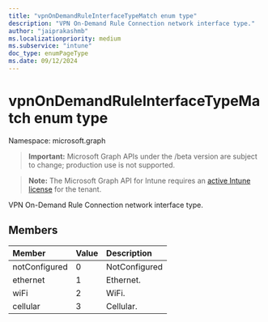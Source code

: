 ```yaml
---
title: "vpnOnDemandRuleInterfaceTypeMatch enum type"
description: "VPN On-Demand Rule Connection network interface type."
author: "jaiprakashmb"
ms.localizationpriority: medium
ms.subservice: "intune"
doc_type: enumPageType
ms.date: 09/12/2024
---
```


# vpnOnDemandRuleInterfaceTypeMatch enum type

Namespace: microsoft.graph

> **Important:** Microsoft Graph APIs under the /beta version are subject to change; production use is not supported.

> **Note:** The Microsoft Graph API for Intune requires an [active Intune license](https://go.microsoft.com/fwlink/?linkid=839381) for the tenant.

VPN On-Demand Rule Connection network interface type.

## Members
|Member|Value|Description|
|:---|:---|:---|
|notConfigured|0|NotConfigured|
|ethernet|1|Ethernet.|
|wiFi|2|WiFi.|
|cellular|3|Cellular.|
